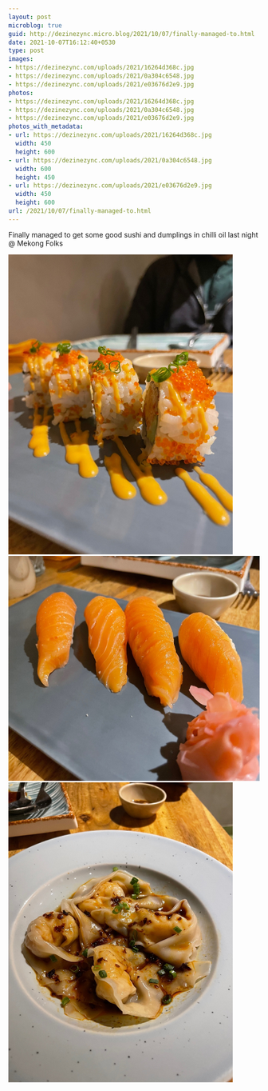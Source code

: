```yaml
---
layout: post
microblog: true
guid: http://dezinezync.micro.blog/2021/10/07/finally-managed-to.html
date: 2021-10-07T16:12:40+0530
type: post
images:
- https://dezinezync.com/uploads/2021/16264d368c.jpg
- https://dezinezync.com/uploads/2021/0a304c6548.jpg
- https://dezinezync.com/uploads/2021/e03676d2e9.jpg
photos:
- https://dezinezync.com/uploads/2021/16264d368c.jpg
- https://dezinezync.com/uploads/2021/0a304c6548.jpg
- https://dezinezync.com/uploads/2021/e03676d2e9.jpg
photos_with_metadata:
- url: https://dezinezync.com/uploads/2021/16264d368c.jpg
  width: 450
  height: 600
- url: https://dezinezync.com/uploads/2021/0a304c6548.jpg
  width: 600
  height: 450
- url: https://dezinezync.com/uploads/2021/e03676d2e9.jpg
  width: 450
  height: 600
url: /2021/10/07/finally-managed-to.html
---
```

Finally managed to get some good sushi and dumplings in chilli oil last night @ Mekong Folks

<img src="/uploads/2021/16264d368c.jpg" width="450" height="600" alt="" /><img src="/uploads/2021/0a304c6548.jpg" width="600" height="450" alt="" /><img src="/uploads/2021/e03676d2e9.jpg" width="450" height="600" alt="" />
